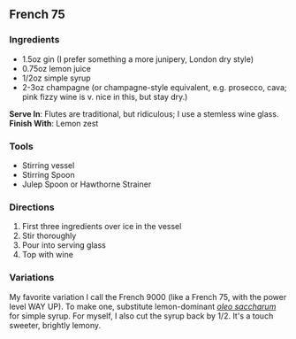 ## French 75

### Ingredients
* 1.5oz gin (I prefer something a more junipery, London dry style)
* 0.75oz lemon juice
* 1/2oz simple syrup
* 2-3oz champagne (or champagne-style equivalent, e.g. prosecco, cava; pink fizzy wine is v. nice in this, but stay dry.)

**Serve In**: Flutes are traditional, but ridiculous; I use a stemless wine glass.
**Finish With**: Lemon zest

### Tools
* Stirring vessel
* Stirring Spoon
* Julep Spoon or Hawthorne Strainer

### Directions
1. First three ingredients over ice in the vessel
2. Stir thoroughly
3. Pour into serving glass
4. Top with wine

### Variations
My favorite variation I call the French 9000 (like a French 75, with the power level WAY UP). To make one, substitute lemon-dominant [_oleo saccharum_](/inputs/oleo_saccharum.markdown) for simple syrup. For myself, I also cut the syrup back by 1/2. It's a touch sweeter, brightly lemony.
